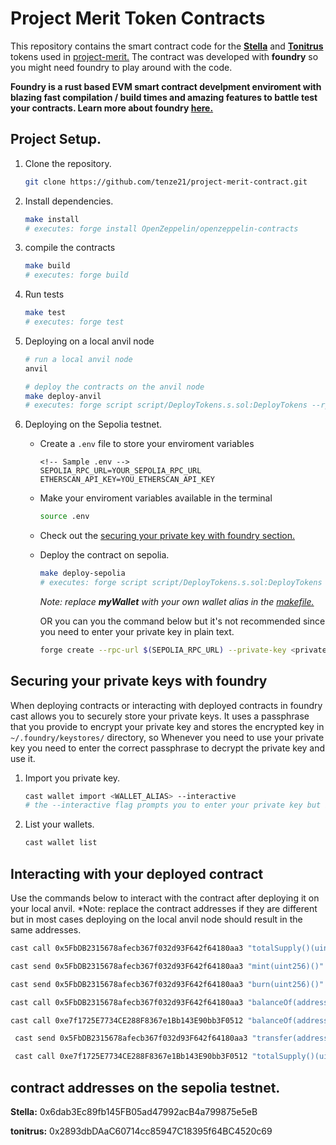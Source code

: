 # Project Merit Token Contracts
This repository contains the smart contract code for the [**Stella**](./src/Stella.sol) and [**Tonitrus**](./src/Tonitrus.sol) tokens used in [project-merit.](https://github.com/tenze21/project-merit.git) The contract was developed with **foundry** so you might need foundry to play around with the code.

**Foundry is a rust based EVM smart contract develpment enviroment with blazing fast compilation / build times and amazing features to battle test your contracts. Learn more about foundry [here.](https://getfoundry.sh/)**

## Project Setup.
1. Clone the repository.
    ```bash
    git clone https://github.com/tenze21/project-merit-contract.git
    ```

2. Install dependencies.
    ```bash
    make install
    # executes: forge install OpenZeppelin/openzeppelin-contracts
    ```

3. compile the contracts
    ```bash
    make build
    # executes: forge build
    ```

4. Run tests
    ```bash
    make test
    # executes: forge test
    ```

5. Deploying on a local anvil node
    ```bash
    # run a local anvil node
    anvil
    ```
    ```bash
    # deploy the contracts on the anvil node
    make deploy-anvil
    # executes: forge script script/DeployTokens.s.sol:DeployTokens --rpc-url http://localhost:8545 --broadcast --private-key 0xac0974bec39a17e36ba4a6b4d238ff944bacb478cbed5efcae784d7bf4f2ff80
    ```

6. Deploying on the Sepolia testnet.
    - Create a `.env` file to store your enviroment variables
        ```
        <!-- Sample .env -->
        SEPOLIA_RPC_URL=YOUR_SEPOLIA_RPC_URL
        ETHERSCAN_API_KEY=YOU_ETHERSCAN_API_KEY
        ```
    - Make your enviroment variables available in the terminal
        ```bash
        source .env
        ```

    - Check out the [securing your private key with foundry section.](#securing-your-private-keys-with-foundry)
    - Deploy the contract on sepolia.
        ```bash
        make deploy-sepolia
        # executes: forge script script/DeployTokens.s.sol:DeployTokens --rpc-url $(SEPOLIA_RPC_URL) --account myWallet --broadcast --verify --etherscan-api-key $(ETHERSCAN_API_KEY) -vvvv
        ```
        *Note: replace **myWallet** with your own wallet alias in the [makefile.](./Makefile)*

        OR you can you the command below but it's not recommended since you need to enter your private key in plain text.
        ```bash
        forge create --rpc-url $(SEPOLIA_RPC_URL) --private-key <private_key> src/contractFile.sol:contractName --broadcast --verify --etherscan-api-key $(ETHERSCAN_API_KEY) -vvvv
        ```

## Securing your private keys with foundry
When deploying contracts or interacting with deployed contracts in foundry cast allows you to securely store your private keys. It uses a passphrase that you provide to encrypt your private key and stores the encrypted key in `~/.foundry/keystores/` directory, so Whenever you need to use your private key you need to enter the correct passphrase to decrypt the private key and use it.

1. Import you private key.
    ```bash
    cast wallet import <WALLET_ALIAS> --interactive
    # the --interactive flag prompts you to enter your private key but is not shown like the way you enter your root password on linux.
    ```
2. List your wallets.
    ```bash
    cast wallet list
    ```

## Interacting with your deployed contract
Use the commands below to interact with the contract after deploying it on your local anvil.
*Note: replace the contract addresses if they are different but in most cases deploying on the local anvil node should result in the same addresses.

```bash
cast call 0x5FbDB2315678afecb367f032d93F642f64180aa3 "totalSupply()(uint256)"
```

```bash
cast send 0x5FbDB2315678afecb367f032d93F642f64180aa3 "mint(uint256)()" 100000000000000000000 --rpc-url http://127.0.0.1:8545 --private-key 0xac0974bec39a17e36ba4a6b4d238ff944bacb478cbed5efcae784d7bf4f2ff80
```

```bash
cast send 0x5FbDB2315678afecb367f032d93F642f64180aa3 "burn(uint256)()" 100000000000000000000 --rpc-url http://127.0.0.1:8545 --private-key 0x59c6995e998f97a5a0044966f0945389dc9e86dae88c7a8412f4603b6b78690d
```

```bash
cast call 0x5FbDB2315678afecb367f032d93F642f64180aa3 "balanceOf(address)(uint256)" 0x70997970C51812dc3A010C7d01b50e0d17dc79C8
```

```bash
cast call 0xe7f1725E7734CE288F8367e1Bb143E90bb3F0512 "balanceOf(address)(uint256)" 0x70997970C51812dc3A010C7d01b50e0d17dc79C8
```

```bash
 cast send 0x5FbDB2315678afecb367f032d93F642f64180aa3 "transfer(address,uint256)(bool)" 0x70997970C51812dc3A010C7d01b50e0d17dc79C8 10000000000000000000 --rpc-url http://127.0.0.1:8545 --private-key 0xac0974bec39a17e36ba4a6b4d238ff944bacb478cbed5efcae784d7bf4f2ff80
 ```

```bash
 cast call 0xe7f1725E7734CE288F8367e1Bb143E90bb3F0512 "totalSupply()(uint256)"
 ```

## contract addresses on the sepolia testnet.
 **Stella:** 0x6dab3Ec89fb145FB05ad47992acB4a799875e5eB

 **tonitrus:** 0x2893dbDAaC60714cc85947C18395f64BC4520c69